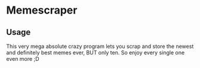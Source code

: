 # Memescraper

## Usage

This very mega absolute crazy program lets you scrap and store
the newest and definitely best memes ever, BUT only ten.
So enjoy every single one even more ;D
